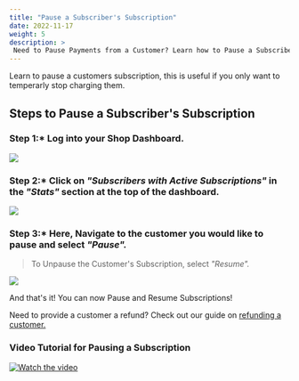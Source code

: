 ```yaml
---
title: "Pause a Subscriber's Subscription"
date: 2022-11-17
weight: 5
description: >
 Need to Pause Payments from a Customer? Learn how to Pause a Subscriber's Subscription to stop charging a specific customer.
---
```


Learn to pause a customers subscription, this is useful if you only want to temperarly stop charging them. 

## Steps to Pause a Subscriber's Subscription

### Step 1:* Log into your Shop Dashboard.

![](https://subscribie.co.uk/blog/content/images/size/w1000/2022/11/image-64.png)

### Step 2:* Click on *"Subscribers with Active Subscriptions"* in the *"Stats"* section at the top of the dashboard.

![](https://subscribie.co.uk/blog/content/images/size/w1000/2022/11/image-84.png)

### Step 3:* Here, Navigate to the customer you would like to pause and select *"Pause".* 

>To Unpause the Customer's Subscription, select *"Resume".*

![](https://subscribie.co.uk/blog/content/images/2022/11/image-85.png)

And that's it! You can now Pause and Resume Subscriptions!

Need to provide a customer a refund? Check out our guide on [refunding a customer.](https://docs.subscribie.co.uk/docs/tasks/refund-customer-subscriptions/)

### Video Tutorial for Pausing a Subscription

[![Watch the video](https://i.ytimg.com/vi/Oigx2RzG5ng/hqdefault.jpg?sqp=-oaymwE2CNACELwBSFfyq4qpAygIARUAAIhCGAFwAcABBvABAfgB_gSAAugCigIMCAAQARgeIC8ofzAP&rs=AOn4CLAW8OrrSGK4uLFtmWmKWhxNqErMPw)](https://youtu.be/Oigx2RzG5ng)